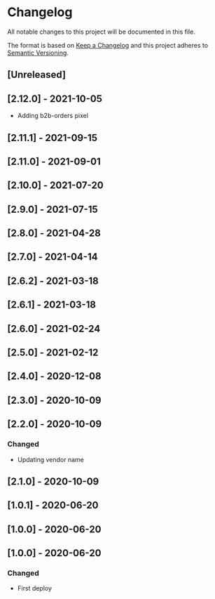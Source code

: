 # Changelog

All notable changes to this project will be documented in this file.

The format is based on [Keep a Changelog](http://keepachangelog.com/en/1.0.0/)
and this project adheres to [Semantic Versioning](http://semver.org/spec/v2.0.0.html).

## [Unreleased]

## [2.12.0] - 2021-10-05
- Adding b2b-orders pixel

## [2.11.1] - 2021-09-15

## [2.11.0] - 2021-09-01

## [2.10.0] - 2021-07-20

## [2.9.0] - 2021-07-15

## [2.8.0] - 2021-04-28

## [2.7.0] - 2021-04-14

## [2.6.2] - 2021-03-18

## [2.6.1] - 2021-03-18

## [2.6.0] - 2021-02-24

## [2.5.0] - 2021-02-12

## [2.4.0] - 2020-12-08

## [2.3.0] - 2020-10-09

## [2.2.0] - 2020-10-09
### Changed
- Updating vendor name

## [2.1.0] - 2020-10-09

## [1.0.1] - 2020-06-20

## [1.0.0] - 2020-06-20

## [1.0.0] - 2020-06-20
### Changed
- First deploy
